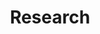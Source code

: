 ---
title: Research
type: landing

sections:
  - block: markdown
    content:
      title: ""
      text: ""
    design:
      spacing:
        padding: ["20px", "0", "0", "0"]

  - block: portfolio
    content:
      title: Perception-Aware Planning
      filters:
        folders:
          - project
        categories:
          - Perception-Aware
      # Default filter index (e.g. 0 corresponds to the first `filter_button` instance below).
      default_button_index: 0
      
    design:
      # Choose how many columns the section has. Valid values: '1' or '2'.
      columns: '1'
      view: showcase
      # For Showcase view, flip alternate rows?
      flip_alt_rows: false

  - block: portfolio
    content:
      title: User Planning with User Preferences
      filters:
        folders:
          - project
        categories:
          - User-Planning
      
    design:
      columns: '1'
      view: showcase
      spacing:
        padding: ["100px", "0", "0", "0"]
---